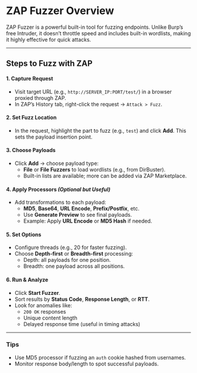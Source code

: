 # **ZAP Fuzzer Overview**

ZAP Fuzzer is a powerful built-in tool for fuzzing endpoints. Unlike Burp’s free Intruder, it doesn’t throttle speed and includes built-in wordlists, making it highly effective for quick attacks.

---

## **Steps to Fuzz with ZAP**
#### 1. **Capture Request**
- Visit target URL (e.g., `http://SERVER_IP:PORT/test/`) in a browser proxied through ZAP.
- In ZAP’s History tab, right-click the request → `Attack > Fuzz`.
#### 2. **Set Fuzz Location**
- In the request, highlight the part to fuzz (e.g., `test`) and click **Add**. This sets the payload insertion point.
#### 3. **Choose Payloads**
- Click **Add** → choose payload type:
    - **File** or **File Fuzzers** to load wordlists (e.g., from DirBuster).
    - Built-in lists are available; more can be added via ZAP Marketplace.
#### 4. **Apply Processors** _(Optional but Useful)_
- Add transformations to each payload:
    - **MD5**, **Base64**, **URL Encode**, **Prefix/Postfix**, etc.
    - Use **Generate Preview** to see final payloads.
    - Example: Apply **URL Encode** or **MD5 Hash** if needed.
#### 5. **Set Options**
- Configure threads (e.g., 20 for faster fuzzing).
- Choose **Depth-first** or **Breadth-first** processing:
    - Depth: all payloads for one position.
    - Breadth: one payload across all positions.
#### 6. **Run & Analyze**
- Click **Start Fuzzer**.
- Sort results by **Status Code**, **Response Length**, or **RTT**.
- Look for anomalies like:
    - `200 OK` responses
    - Unique content length
    - Delayed response time (useful in timing attacks)

---
### **Tips**
- Use MD5 processor if fuzzing an `auth` cookie hashed from usernames.
- Monitor response body/length to spot successful payloads.